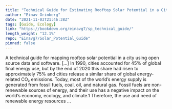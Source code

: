 ```yaml
---
title: "Technical Guide for Estimating Rooftop Solar Potential in a City"
author: "Einav Grinberg"
date: "2021-11-03T21:46:38Z"
tags: [Guide, Ecology]
link: "https://bookdown.org/einavg7/sp_technical_guide/"
length_weight: "12.1%"
repo: "Einavg7/Solar_Potential_Guide"
pinned: false
---
```


A technical guide for mapping rooftop solar potential in a city using open source data and software. [...] In 1990, cities accounted for 45% of global final energy use, but by the end of 2020 this share had risen to approximately 75% and cities release a similar share of global energy-related CO₂ emissions. Today, most of the world’s energy supply is generated from fossil fuels, coal, oil, and natural gas. Fossil fuels are non-renewable sources of energy, and their use has a negative impact on the world’s economy, ecology, and climate.1 Therefore, the use and need of renewable energy resources  ...
